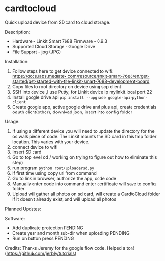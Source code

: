 # cardtocloud
Quick upload device from SD card to cloud storage. 

Description: 
  - Hardware - Linkit Smart 7688
Firmware - 0.9.3
  - Supported Cloud Storage - Google Drive
  - File Support - jpg (JPG)
  
Installation:
  1. Follow steps here to get device connected to wifi: https://docs.labs.mediatek.com/resource/linkit-smart-7688/en/get-started/get-started-with-the-linkit-smart-7688-development-board
  2. Copy files to root directory on device using scp client
  3. SSH into device ,I use Putty, for Linkit device ip mylinkit.local port 22
  4. Install google drive api ```pip install --upgrade google-api-python-client```
  5. Create google app, active google drive and plus api, create credentials oauth client(other), download json, insert into config folder
  

Usage: 
  1. If using a different device you will need to update the directory for the os.walk piece of code. The Linkit mounts the SD card in this tmp folder location. This varies with your device. 
  2. connect device to wifi
  3. Insert SD card
  4. Go to top level cd / working on trying to figure out how to eliminate this step)
  5. run program ```python root/uploadersd.py```
  6. if first time using copy url from command 
  7. Go to link in browser, authorize the app, code code
  8. Manually enter code into command enter certificate will save to config folder
  9. Upload will gather all photos on sd card, will create a CardtoCloud folder if it doesn't already exist, and will upload all photos


Planned Updates:

Software:
  - Add duplicate protection  PENDING
  - Create year and month sub-dir when uploading  PENDING
  - Run on button press  PENDING

Credits:
Thanks Jeremy for the google flow code. Helped a ton! (https://github.com/jerbly/tutorials)
